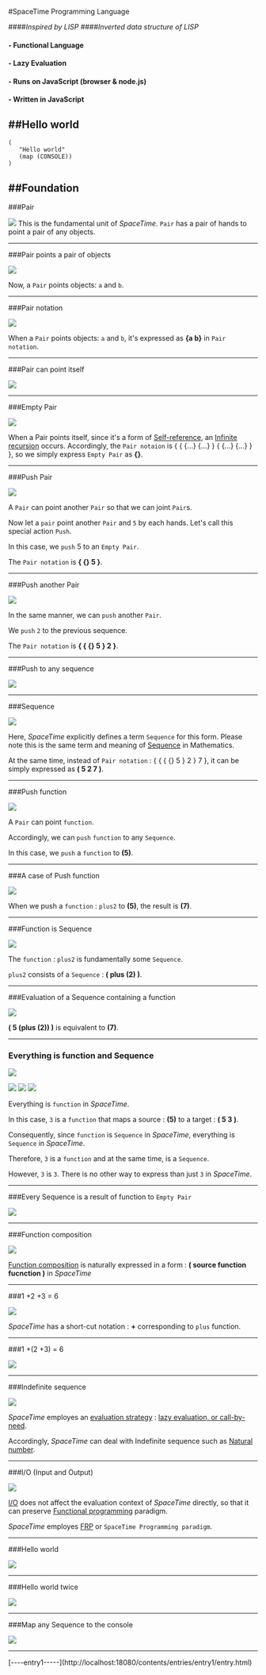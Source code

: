 


#SpaceTime Programming Language

####*Inspired by LISP*
####*Inverted data structure of LISP*

#### - Functional Language
#### - Lazy Evaluation
#### - Runs on JavaScript (browser & node.js)
#### - Written in JavaScript

##Hello world
---

```
(
   "Hello world"
   (map (CONSOLE))
)

```

##Foundation
---
###Pair

![](http://localhost:18080/contents/img/pairentity.png)
This is the fundamental unit of *SpaceTime*.
`Pair` has a pair of hands to point a pair of any objects.

---
###Pair points a pair of objects

![](http://localhost:18080/contents/img/pairab.png)

Now, a `Pair` points objects: `a` and `b`.

---
###Pair notation

![](http://localhost:18080/contents/img/pairabnotation.png)

When a `Pair` points objects: `a` and `b`, it's expressed as **{a b}** in `Pair notation`.

---
###Pair can point itself

![](http://localhost:18080/contents/img/emptypairentity.png)

---
###Empty Pair

![](http://localhost:18080/contents/img/emptypairnotation.png)
 


When a Pair points itself, since it's a form of [Self-reference](http://en.wikipedia.org/wiki/Self-reference), an  [Infinite recursion](http://en.wikipedia.org/wiki/Infinite_loop#Infinite_recursion) occurs. 
Accordingly, the `Pair notaion` is { { {...} {...} } { {...} {...} } }, so we simply express `Empty Pair` as **{}**.

---
###Push Pair

![](http://localhost:18080/contents/img/push5.png)

A `Pair` can point another `Pair` so that we can joint `Pair`s.

Now let a `pair` point another `Pair` and `5` by each hands.
Let's call this special action `Push`.

In this case, we `push` 5 to an `Empty Pair`.

The `Pair notation` is **{ {} 5 }**.


---
###Push another Pair

![](http://localhost:18080/contents/img/push2.png)

In the same manner, we can `push` another `Pair`.

We `push` `2` to the previous sequence.

The `Pair notation` is **{ { {} 5 } 2 }**.
 
---
###Push to any sequence

![](http://localhost:18080/contents/img/push7.png)

---
###Sequence

![](http://localhost:18080/contents/img/sequence527.png)
 
Here, *SpaceTime* explicitly defines a term `Sequence` for this form.
Please note this is the same term and meaning of [Sequence](http://en.wikipedia.org/wiki/Sequence) in Mathematics.

At the same time, instead of `Pair notation` : { { { {} 5 } 2 } 7 }, it can be simply expressed as **( 5 2 7 )**.

---
###Push function

![](http://localhost:18080/contents/img/function5.png)

A `Pair` can point `function`.

Accordingly, we can `push` `function` to any `Sequence`.

In this case, we `push` a `function` to **(5)**.

---
###A case of Push function

![](http://localhost:18080/contents/img/plus52.png)
 
When we push a `function` : `plus2` to **(5)**, the result is **(7)**.

---
###Function is Sequence

![](http://localhost:18080/contents/img/functionissequence.png)

The `function` : `plus2` is fundamentally some `Sequence`. 

`plus2` consists of a `Sequence` : **( plus (2) )**.

---
###Evaluation of a Sequence containing a function

![](http://localhost:18080/contents/img/fullsequence527.png)

**( 5 (plus (2)) )** is equivalent to **(7)**.
 
---
### Everything is function and Sequence

![](http://localhost:18080/contents/img/think53.png)

![](http://localhost:18080/contents/img/actually53is.png)
![](http://localhost:18080/contents/img/so3isfunction.png)
![](http://localhost:18080/contents/img/so3isfunction2.png)

Everything is `function` in *SpaceTime*.

In this case, `3` is a `function` that maps a source : **(5)** to a target : **( 5 3 )**.

Consequently, since `function` is `Sequence` in *SpaceTime*, everything is `Sequence` in *SpaceTime*.

Therefore, `3` is a `function` and at the same time, is a `Sequence`. 

However, `3` is `3`. There is no other way to express than just `3` in *SpaceTime*.

 
 
---
###Every Sequence is a result of function to `Empty Pair`

![](http://localhost:18080/contents/img/so5isalsofunction.png)

---
###Function composition

![](http://localhost:18080/contents/img/functioncomposition.png)

[Function composition](http://en.wikipedia.org/wiki/Function_composition) is naturally expressed in a form : **( source function fucnction )** in *SpaceTime*

---
###1 +2 +3 = 6

![](http://localhost:18080/contents/img/plus123.png)

*SpaceTime* has a short-cut notation : **+** corresponding to `plus` function.

---
###1 +(2 +3) = 6

![](http://localhost:18080/contents/img/plust1and23.png)

---
###Indefinite sequence

![](http://localhost:18080/contents/img/naturaltake10.png)

*SpaceTime* employes an [evaluation strategy](http://en.wikipedia.org/wiki/Evaluation_strategy) : [lazy evaluation, or call-by-need](http://en.wikipedia.org/wiki/Lazy_evaluation).

Accordingly, *SpaceTime* can deal with Indefinite sequence such as [Natural number](http://en.wikipedia.org/wiki/Natural_number).

---
###I/O (Input and Output)

![](http://localhost:18080/contents/img/console5.png)
 
[I/O](http://en.wikipedia.org/wiki/Input/output) does not affect the evaluation context of *SpaceTime* directly, so that it can preserve [Functional programming](http://en.wikipedia.org/wiki/Functional_programming) paradigm.

*SpaceTime* employes [FRP](http://en.wikipedia.org/wiki/Functional_reactive_programming) or `SpaceTime Programming paradigm`.

---
###Hello world

![](http://localhost:18080/contents/img/helloworld.png)

---
###Hello world twice

![](http://localhost:18080/contents/img/helloworld2.png)
 
---
###Map any Sequence to the console

![](http://localhost:18080/contents/img/fibconsole.png)

---




\[----entry1-----](http://localhost:18080/contents/entries/entry1/entry.html)
